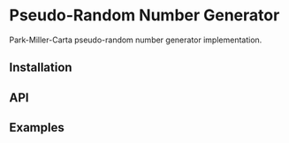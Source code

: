 # Pseudo-Random Number Generator

Park-Miller-Carta pseudo-random number generator implementation.

## Installation

## API

## Examples
